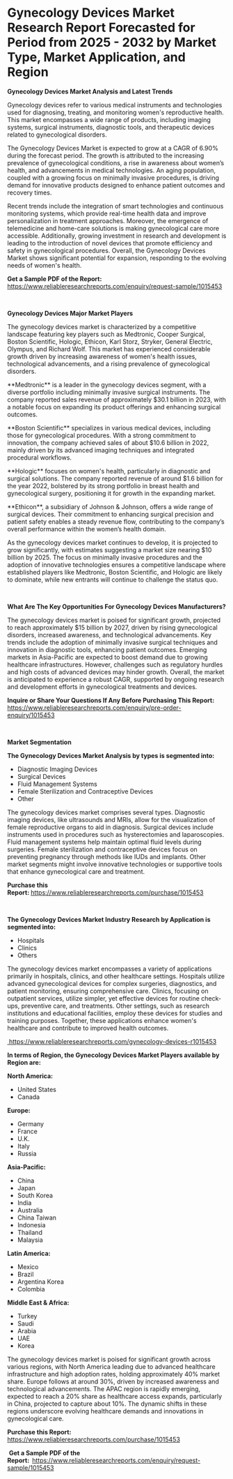 <p><h1>Gynecology Devices Market Research Report Forecasted for Period from 2025 -  2032 by Market Type, Market Application, and Region</h1></p><p><strong>Gynecology Devices Market Analysis and Latest Trends</strong></p>
<p><p>Gynecology devices refer to various medical instruments and technologies used for diagnosing, treating, and monitoring women's reproductive health. This market encompasses a wide range of products, including imaging systems, surgical instruments, diagnostic tools, and therapeutic devices related to gynecological disorders. </p><p>The Gynecology Devices Market is expected to grow at a CAGR of 6.90% during the forecast period. The growth is attributed to the increasing prevalence of gynecological conditions, a rise in awareness about women’s health, and advancements in medical technologies. An aging population, coupled with a growing focus on minimally invasive procedures, is driving demand for innovative products designed to enhance patient outcomes and recovery times. </p><p>Recent trends include the integration of smart technologies and continuous monitoring systems, which provide real-time health data and improve personalization in treatment approaches. Moreover, the emergence of telemedicine and home-care solutions is making gynecological care more accessible. Additionally, growing investment in research and development is leading to the introduction of novel devices that promote efficiency and safety in gynecological procedures. Overall, the Gynecology Devices Market shows significant potential for expansion, responding to the evolving needs of women's health.</p></p>
<p><strong>Get a Sample PDF of the Report:&nbsp;</strong> <a href="https://www.reliableresearchreports.com/enquiry/request-sample/1015453?utm_campaign=102&utm_medium=2&utm_source=Github&utm_content=ia&utm_term=13042025&utm_id=gynecology-devices">https://www.reliableresearchreports.com/enquiry/request-sample/1015453</a></p>
<p>&nbsp;</p>
<p><strong>Gynecology Devices Major Market Players</strong></p>
<p><p>The gynecology devices market is characterized by a competitive landscape featuring key players such as Medtronic, Cooper Surgical, Boston Scientific, Hologic, Ethicon, Karl Storz, Stryker, General Electric, Olympus, and Richard Wolf. This market has experienced considerable growth driven by increasing awareness of women's health issues, technological advancements, and a rising prevalence of gynecological disorders.</p><p>**Medtronic** is a leader in the gynecology devices segment, with a diverse portfolio including minimally invasive surgical instruments. The company reported sales revenue of approximately $30.1 billion in 2023, with a notable focus on expanding its product offerings and enhancing surgical outcomes.</p><p>**Boston Scientific** specializes in various medical devices, including those for gynecological procedures. With a strong commitment to innovation, the company achieved sales of about $10.6 billion in 2022, mainly driven by its advanced imaging techniques and integrated procedural workflows.</p><p>**Hologic** focuses on women's health, particularly in diagnostic and surgical solutions. The company reported revenue of around $1.6 billion for the year 2022, bolstered by its strong portfolio in breast health and gynecological surgery, positioning it for growth in the expanding market.</p><p>**Ethicon**, a subsidiary of Johnson & Johnson, offers a wide range of surgical devices. Their commitment to enhancing surgical precision and patient safety enables a steady revenue flow, contributing to the company’s overall performance within the women’s health domain.</p><p>As the gynecology devices market continues to develop, it is projected to grow significantly, with estimates suggesting a market size nearing $10 billion by 2025. The focus on minimally invasive procedures and the adoption of innovative technologies ensures a competitive landscape where established players like Medtronic, Boston Scientific, and Hologic are likely to dominate, while new entrants will continue to challenge the status quo.</p></p>
<p>&nbsp;</p>
<p><strong>What Are The Key Opportunities For Gynecology Devices Manufacturers?</strong></p>
<p><p>The gynecology devices market is poised for significant growth, projected to reach approximately $15 billion by 2027, driven by rising gynecological disorders, increased awareness, and technological advancements. Key trends include the adoption of minimally invasive surgical techniques and innovation in diagnostic tools, enhancing patient outcomes. Emerging markets in Asia-Pacific are expected to boost demand due to growing healthcare infrastructures. However, challenges such as regulatory hurdles and high costs of advanced devices may hinder growth. Overall, the market is anticipated to experience a robust CAGR, supported by ongoing research and development efforts in gynecological treatments and devices.</p></p>
<p><strong>Inquire or Share Your Questions If Any Before Purchasing This Report:</strong> <a href="https://www.reliableresearchreports.com/enquiry/pre-order-enquiry/1015453?utm_campaign=102&utm_medium=2&utm_source=Github&utm_content=ia&utm_term=13042025&utm_id=gynecology-devices">https://www.reliableresearchreports.com/enquiry/pre-order-enquiry/1015453</a></p>
<p>&nbsp;</p>
<p><strong>Market Segmentation</strong></p>
<p><strong>The Gynecology Devices Market Analysis by types is segmented into:</strong></p>
<p><ul><li>Diagnostic Imaging Devices</li><li>Surgical Devices</li><li>Fluid Management Systems</li><li>Female Sterilization and Contraceptive Devices</li><li>Other</li></ul></p>
<p><p>The gynecology devices market comprises several types. Diagnostic imaging devices, like ultrasounds and MRIs, allow for the visualization of female reproductive organs to aid in diagnosis. Surgical devices include instruments used in procedures such as hysterectomies and laparoscopies. Fluid management systems help maintain optimal fluid levels during surgeries. Female sterilization and contraceptive devices focus on preventing pregnancy through methods like IUDs and implants. Other market segments might involve innovative technologies or supportive tools that enhance gynecological care and treatment.</p></p>
<p><strong>Purchase this Report:&nbsp;</strong><a href="https://www.reliableresearchreports.com/purchase/1015453?utm_campaign=102&utm_medium=2&utm_source=Github&utm_content=ia&utm_term=13042025&utm_id=gynecology-devices">https://www.reliableresearchreports.com/purchase/1015453</a></p>
<p>&nbsp;</p>
<p><strong>The Gynecology Devices Market Industry Research by Application is segmented into:</strong></p>
<p><ul><li>Hospitals</li><li>Clinics</li><li>Others</li></ul></p>
<p><p>The gynecology devices market encompasses a variety of applications primarily in hospitals, clinics, and other healthcare settings. Hospitals utilize advanced gynecological devices for complex surgeries, diagnostics, and patient monitoring, ensuring comprehensive care. Clinics, focusing on outpatient services, utilize simpler, yet effective devices for routine check-ups, preventive care, and treatments. Other settings, such as research institutions and educational facilities, employ these devices for studies and training purposes. Together, these applications enhance women's healthcare and contribute to improved health outcomes.</p></p>
<p><a href="https://www.reliableresearchreports.com/gynecology-devices-r1015453?utm_campaign=102&utm_medium=2&utm_source=Github&utm_content=ia&utm_term=13042025&utm_id=gynecology-devices">&nbsp;https://www.reliableresearchreports.com/gynecology-devices-r1015453</a></p>
<p><strong>In terms of Region, the Gynecology Devices Market Players available by Region are:</strong></p>
<p>
    <p> <strong> North America: </strong>
        <ul>
            <li>United States</li>
            <li>Canada</li>
        </ul>
        </p> 
    <p> <strong> Europe: </strong>
        <ul>
            <li>Germany</li>
            <li>France</li>
            <li>U.K.</li>
            <li>Italy</li>
            <li>Russia</li>
        </ul>
        </p> 
    <p> <strong> Asia-Pacific: </strong>
        <ul>
            <li>China</li>
            <li>Japan</li>
            <li>South Korea</li>
            <li>India</li>
            <li>Australia</li>
            <li>China Taiwan</li>
            <li>Indonesia</li>
            <li>Thailand</li>
            <li>Malaysia</li>
        </ul>
        </p> 
    <p> <strong> Latin America: </strong>
        <ul>
            <li>Mexico</li>
            <li>Brazil</li>
            <li>Argentina Korea</li>
            <li>Colombia</li>
        </ul>
        </p> 
    <p> <strong> Middle East & Africa: </strong>
        <ul>
            <li>Turkey</li>
            <li>Saudi</li>
            <li>Arabia</li>
            <li>UAE</li>
            <li>Korea</li>
        </ul>
    </p>
    </p>
<p><p>The gynecology devices market is poised for significant growth across various regions, with North America leading due to advanced healthcare infrastructure and high adoption rates, holding approximately 40% market share. Europe follows at around 30%, driven by increased awareness and technological advancements. The APAC region is rapidly emerging, expected to reach a 20% share as healthcare access expands, particularly in China, projected to capture about 10%. The dynamic shifts in these regions underscore evolving healthcare demands and innovations in gynecological care.</p></p>
<p><strong>Purchase this Report: </strong><a href="https://www.reliableresearchreports.com/purchase/1015453?utm_campaign=102&utm_medium=2&utm_source=Github&utm_content=ia&utm_term=13042025&utm_id=gynecology-devices">https://www.reliableresearchreports.com/purchase/1015453</a></p>
<p>&nbsp;<strong>Get a Sample PDF of the Report:&nbsp;&nbsp;</strong><a href="https://www.reliableresearchreports.com/enquiry/request-sample/1015453?utm_campaign=102&utm_medium=2&utm_source=Github&utm_content=ia&utm_term=13042025&utm_id=gynecology-devices">https://www.reliableresearchreports.com/enquiry/request-sample/1015453</a></p>
<p><strong></strong></p>
<p><p></p><p></p><p></p></p>